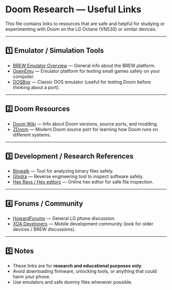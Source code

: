 # Doom Research — Useful Links

This file contains links to resources that are safe and helpful for studying or experimenting with Doom on the LG Octane (VN530) or similar devices.

---

## 1️⃣ Emulator / Simulation Tools
- [BREW Emulator Overview](https://en.wikipedia.org/wiki/Brew_(platform)) — General info about the BREW platform.  
- [OpenEmu](https://openemu.org/) — Emulator platform for testing small games safely on your computer.  
- [DOSBox](https://www.dosbox.com/) — Classic DOS emulator (useful for testing Doom before thinking about a port).

---

## 2️⃣ Doom Resources
- [Doom Wiki](https://doomwiki.org/) — Info about Doom versions, source ports, and modding.  
- [ZDoom](https://zdoom.org/) — Modern Doom source port for learning how Doom runs on different systems.

---

## 3️⃣ Development / Research References
- [Binwalk](https://github.com/ReFirmLabs/binwalk) — Tool for analyzing binary files safely.  
- [Ghidra](https://ghidra-sre.org/) — Reverse engineering tool to inspect software safely.  
- [Hex Rays / Hex editors](https://hexed.it/) — Online hex editor for safe file inspection.

---

## 4️⃣ Forums / Community
- [HowardForums](https://www.howardforums.com/) — General LG phone discussion.  
- [XDA Developers](https://www.xda-developers.com/) — Mobile development community (look for older devices / BREW discussions).  

---

## 5️⃣ Notes
- These links are for **research and educational purposes only**.  
- Avoid downloading firmware, unlocking tools, or anything that could harm your phone.  
- Use emulators and safe dummy files whenever possible.
